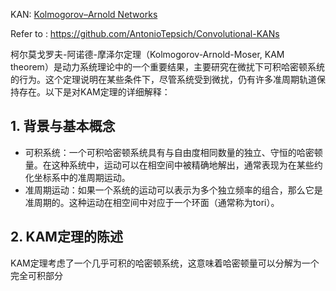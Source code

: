 KAN: [Kolmogorov–Arnold Networks](https://arxiv.org/pdf/2404.19756)

Refer to : https://github.com/AntonioTepsich/Convolutional-KANs

柯尔莫戈罗夫-阿诺德-摩泽尔定理（Kolmogorov-Arnold-Moser, KAM theorem）是动力系统理论中的一个重要结果，主要研究在微扰下可积哈密顿系统的行为。这个定理说明在某些条件下，尽管系统受到微扰，仍有许多准周期轨道保持存在。以下是对KAM定理的详细解释：

## 1. 背景与基本概念
- 可积系统：一个可积哈密顿系统具有与自由度相同数量的独立、守恒的哈密顿量。在这种系统中，运动可以在相空间中被精确地解出，通常表现为在某些约化坐标系中的准周期运动。
- 准周期运动：如果一个系统的运动可以表示为多个独立频率的组合，那么它是准周期的。这种运动在相空间中对应于一个环面（通常称为tori）。
## 2. KAM定理的陈述
KAM定理考虑了一个几乎可积的哈密顿系统，这意味着哈密顿量可以分解为一个完全可积部分